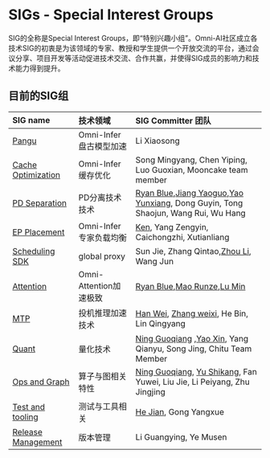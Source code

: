 # SIGs - Special Interest Groups

SIG的全称是Special Interest Groups，即“特别兴趣小组”。Omni-AI社区成立各技术SIG的初衷是为该领域的专家、教授和学生提供一个开放交流的平台，通过会议分享、项目开发等活动促进技术交流、合作共赢，并使得SIG成员的影响力和技术能力得到提升。

## 目前的SIG组

| SIG name                                                     | 技术领域                      | SIG Committer 团队                                                                                                         | 
|:-------------------------------------------------------------|:--------------------------|:----------------------------------------------------------------------------------------------------------------|
| [Pangu]()                          | Omni-Infer盘古模型加速 | Li Xiaosong                                          |
| [Cache Optimization]()                          | Omni-Infer缓存优化 | Song Mingyang, Chen Yiping, Luo Guoxian, Mooncake team member                                             |
| [PD Separation]()                                       | PD分离技术技术                 | [Ryan Blue](https://gitee.com/ryan_lan),[Jiang Yaoguo](https://gitee.com/jiangyaoguo),[Yao Yunxiang](https://gitee.com/yyaoaj), Dong Guyin, Tong Shaojun, Wang Rui, Wu Hang                                                 |
| [EP Placement]()                          | Omni-Infer专家负载均衡 | [Ken](https://gitee.com/kkrazy), Yang Zengyin, Caichongzhi, Xutianliang                                           |
| [Scheduling SDK]()                             | global proxy               | Sun Jie, Zhang Qintao,[Zhou Li](https://gitee.com/lzhou-xyz), Wang Jun                                                                    |
| [Attention]()                             | Omni-Attention加速极致        | [Ryan Blue](https://gitee.com/ryan_lan),[Mao Runze](https://gitee.com/immrz),[Lu Min](https://gitee.com/lumin17)                                                                       |
| [MTP]()                               | 投机推理加速技术           | [Han Wei](https://gitee.com/harveythu), [Zhang weixi](https://gitee.com/zhangweixi), He Bin, Lin Qingyang                                                                         |
| [Quant]()                               | 量化技术           | [Ning Guoqiang](https://gitee.com/kevinning) ,[Yao Xin](https://gitee.com/xinyao1994), Yang Qianyu, Song Jing, Chitu Team Member                                                                              |
| [Ops and Graph]()                               | 算子与图相关特性          | [Ning Guoqiang](https://gitee.com/kevinning), [Yu Shikang](https://gitee.com/yskhhh), Fan Yuwei, Liu Jie, Li Peiyang, Zhu Jingjing                                                                        |
| [Test and tooling]()                     | 测试与工具相关             | [He Jian](https://gitee.com/jeanhero), Gong Yangxue                                                         |
| [Release Management]()                                   | 版本管理                    | Li Guangying, Ye Musen                                                                |
